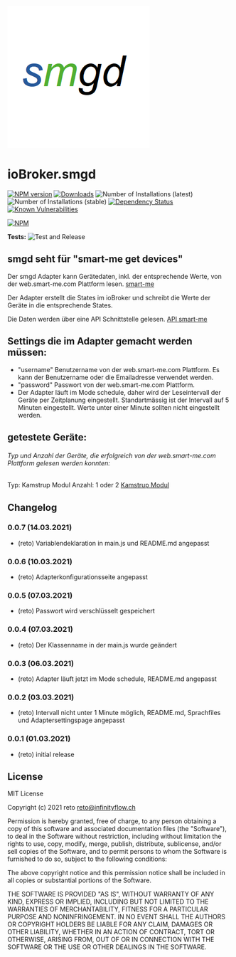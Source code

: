 ![Logo](admin/smgd.png)
# ioBroker.smgd

[![NPM version](http://img.shields.io/npm/v/iobroker.smgd.svg)](https://www.npmjs.com/package/iobroker.smgd)
[![Downloads](https://img.shields.io/npm/dm/iobroker.smgd.svg)](https://www.npmjs.com/package/iobroker.smgd)
![Number of Installations (latest)](http://iobroker.live/badges/smgd-installed.svg)
![Number of Installations (stable)](http://iobroker.live/badges/smgd-stable.svg)
[![Dependency Status](https://img.shields.io/david/rrongit/iobroker.smgd.svg)](https://david-dm.org/rrongit/iobroker.smgd)
[![Known Vulnerabilities](https://snyk.io/test/github/rrongit/ioBroker.smgd/badge.svg)](https://snyk.io/test/github/rrongit/ioBroker.smgd)

[![NPM](https://nodei.co/npm/iobroker.smgd.png?downloads=true)](https://nodei.co/npm/iobroker.smgd/)

**Tests:** ![Test and Release](https://github.com/rrongit/ioBroker.smgd/workflows/Test%20and%20Release/badge.svg)

## smgd seht für "smart-me get devices"

Der smgd Adapter kann Gerätedaten, inkl. der entsprechende Werte, von der web.smart-me.com Plattform lesen.
[smart-me](https://web.smart-me.com/)

Der Adapter erstellt die States im ioBroker und schreibt die Werte der Geräte in die entsprechende States.

Die Daten werden über eine API Schnittstelle gelesen.
[API smart-me](https://smart-me.com/swagger/ui/index)

## Settings die im Adapter gemacht werden müssen:

- "username" Benutzername von der web.smart-me.com Plattform. Es kann der Benutzername oder die Emailadresse verwendet werden.
- "password" Passwort von der web.smart-me.com Plattform.
- Der Adapter läuft im Mode schedule, daher wird der Leseintervall der Geräte per Zeitplanung eingestellt. Standartmässig ist der Intervall auf 5 Minuten eingestellt. Werte unter einer Minute sollten nicht eingestellt werden.

## getestete Geräte:

###### Typ und Anzahl der Geräte, die erfolgreich von der web.smart-me.com Plattform gelesen werden konnten:

Typ:    Kamstrup Modul
Anzahl: 1 oder 2
[Kamstrup Modul](https://web.smart-me.com/project/kamstrup-modul/)

## Changelog

### 0.0.7 (14.03.2021)
* (reto) Variablendeklaration in main.js und README.md angepasst

### 0.0.6 (10.03.2021)
* (reto) Adapterkonfigurationsseite angepasst

### 0.0.5 (07.03.2021)
* (reto) Passwort wird verschlüsselt gespeichert

### 0.0.4 (07.03.2021)
* (reto) Der Klassenname in der main.js wurde geändert

### 0.0.3 (06.03.2021)
* (reto) Adapter läuft jetzt im Mode schedule, README.md angepasst

### 0.0.2 (03.03.2021)
* (reto) Intervall nicht unter 1 Minute möglich, README.md, Sprachfiles und Adaptersettingspage angepasst

### 0.0.1 (01.03.2021)
* (reto) initial release

## License
MIT License

Copyright (c) 2021 reto <reto@infinityflow.ch>

Permission is hereby granted, free of charge, to any person obtaining a copy
of this software and associated documentation files (the "Software"), to deal
in the Software without restriction, including without limitation the rights
to use, copy, modify, merge, publish, distribute, sublicense, and/or sell
copies of the Software, and to permit persons to whom the Software is
furnished to do so, subject to the following conditions:

The above copyright notice and this permission notice shall be included in all
copies or substantial portions of the Software.

THE SOFTWARE IS PROVIDED "AS IS", WITHOUT WARRANTY OF ANY KIND, EXPRESS OR
IMPLIED, INCLUDING BUT NOT LIMITED TO THE WARRANTIES OF MERCHANTABILITY,
FITNESS FOR A PARTICULAR PURPOSE AND NONINFRINGEMENT. IN NO EVENT SHALL THE
AUTHORS OR COPYRIGHT HOLDERS BE LIABLE FOR ANY CLAIM, DAMAGES OR OTHER
LIABILITY, WHETHER IN AN ACTION OF CONTRACT, TORT OR OTHERWISE, ARISING FROM,
OUT OF OR IN CONNECTION WITH THE SOFTWARE OR THE USE OR OTHER DEALINGS IN THE
SOFTWARE.